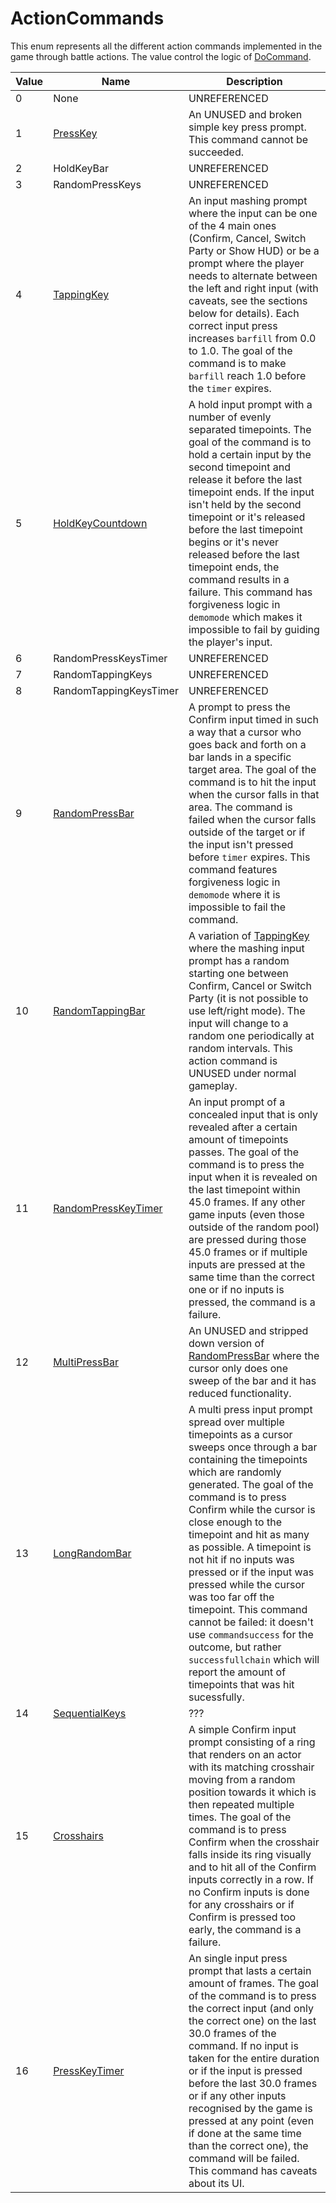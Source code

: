 # ActionCommands
This enum represents all the different action commands implemented in the game through battle actions. The value control the logic of [DoCommand](DoCommand.md).

|Value|Name|Description|
|-----|----|-----------|
|0|None|UNREFERENCED|
|1|[PressKey](Action%20commands/PressKey.md)|An UNUSED and broken simple key press prompt. This command cannot be succeeded.|
|2|HoldKeyBar|UNREFERENCED|
|3|RandomPressKeys|UNREFERENCED|
|4|[TappingKey](Action%20commands/TappingKey.md)|An input mashing prompt where the input can be one of the 4 main ones (Confirm, Cancel, Switch Party or Show HUD) or be a prompt where the player needs to alternate between the left and right input (with caveats, see the sections below for details). Each correct input press increases `barfill` from 0.0 to 1.0. The goal of the command is to make `barfill` reach 1.0 before the `timer` expires.|
|5|[HoldKeyCountdown](Action%20commands/HoldKeyCountdown.md)|A hold input prompt with a number of evenly separated timepoints. The goal of the command is to hold a certain input by the second timepoint and release it before the last timepoint ends. If the input isn't held by the second timepoint or it's released before the last timepoint begins or it's never released before the last timepoint ends, the command results in a failure. This command has forgiveness logic in `demomode` which makes it impossible to fail by guiding the player's input.|
|6|RandomPressKeysTimer|UNREFERENCED|
|7|RandomTappingKeys|UNREFERENCED|
|8|RandomTappingKeysTimer|UNREFERENCED|
|9|[RandomPressBar](Action%20commands/RandomPressBar.md)|A prompt to press the Confirm input timed in such a way that a cursor who goes back and forth on a bar lands in a specific target area. The goal of the command is to hit the input when the cursor falls in that area. The command is failed when the cursor falls outside of the target or if the input isn't pressed before `timer` expires. This command features forgiveness logic in `demomode` where it is impossible to fail the command.|
|10|[RandomTappingBar](Action%20commands/RandomTappingBar.md)|A variation of [TappingKey](TappingKey.md) where the mashing input prompt has a random starting one between Confirm, Cancel or Switch Party (it is not possible to use left/right mode). The input will change to a random one periodically at random intervals. This action command is UNUSED under normal gameplay.|
|11|[RandomPressKeyTimer](Action%20commands/RandomPressKeyTimer.md)|An input prompt of a concealed input that is only revealed after a certain amount of timepoints passes. The goal of the command is to press the input when it is revealed on the last timepoint within 45.0 frames. If any other game inputs (even those outside of the random pool) are pressed during those 45.0 frames or if multiple inputs are pressed at the same time than the correct one or if no inputs is pressed, the command is a failure.|
|12|[MultiPressBar](Action%20commands/MultiPressBar.md)|An UNUSED and stripped down version of [RandomPressBar](Action%20commands/RandomPressBar.md) where the cursor only does one sweep of the bar and it has reduced functionality.|
|13|[LongRandomBar](Action%20commands/LongRandomBar.md)|A multi press input prompt spread over multiple timepoints as a cursor sweeps once through a bar containing the timepoints which are randomly generated. The goal of the command is to press Confirm while the cursor is close enough to the timepoint and hit as many as possible. A timepoint is not hit if no inputs was pressed or if the input was pressed while the cursor was too far off the timepoint. This command cannot be failed: it doesn't use `commandsuccess` for the outcome, but rather `successfullchain` which will report the amount of timepoints that was hit sucessfully.|
|14|[SequentialKeys](Action%20commands/SequentialKeys.md)|???|
|15|[Crosshairs](Action%20commands/Crosshairs.md)|A simple Confirm input prompt consisting of a ring that renders on an actor with its matching crosshair moving from a random position towards it which is then repeated multiple times. The goal of the command is to press Confirm when the crosshair falls inside its ring visually and to hit all of the Confirm inputs correctly in a row. If no Confirm inputs is done for any crosshairs or if Confirm is pressed too early, the command is a failure.|
|16|[PressKeyTimer](Action%20commands/PressKeyTimer.md)|An single input press prompt that lasts a certain amount of frames. The goal of the command is to press the correct input (and only the correct one) on the last 30.0 frames of the command. If no input is taken for the entire duration or if the input is pressed before the last 30.0 frames or if any other inputs recognised by the game is pressed at any point (even if done at the same time than the correct one), the command will be failed. This command has caveats about its UI.|

